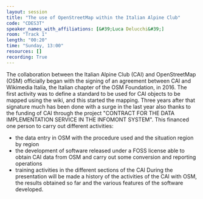 ```yaml
---
layout: session
title: "The use of OpenStreetMap within the Italian Alpine Club"
code: "CDES3T"
speaker_names_with_affiliations: [&#39;Luca Delucchi&#39;]
room: "Track 1"
length: "00:20"
time: "Sunday, 13:00"
resources: []
recording: True
---
```

The collaboration between the Italian Alpine Club (CAI) and OpenStreetMap (OSM) officially began with the signing of an agreement between CAI and Wikimedia Italia, the Italian chapter of the OSM Foundation, in 2016.
The first activity was to define a standard to be used for CAI objects to be mapped using the wiki, and this started the mapping.
Three years after that signature much has been done with a surge in the last year also thanks to the funding of CAI through the project &#34;CONTRACT FOR THE DATA IMPLEMENTATION SERVICE IN THE INFOMONT SYSTEM&#34;.  This financed one person to carry out different activities:
- the data entry in OSM with the procedure used and the situation region by region
- the development of software released under a FOSS license able to obtain CAI data from OSM and carry out some conversion and reporting operations
- training activities in the different sections of the CAI
During the presentation will be made a history of the activities of the CAI with OSM, the results obtained so far and the various features of the software developed.
